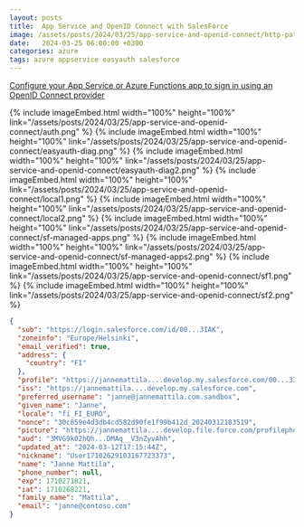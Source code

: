 ```yaml
---
layout: posts
title:  App Service and OpenID Connect with SalesForce
image: /assets/posts/2024/03/25/app-service-and-openid-connect/http-paths.png
date:   2024-03-25 06:00:00 +0300
categories: azure
tags: azure appservice easyauth salesforce
---
```


[Configure your App Service or Azure Functions app to sign in using an OpenID Connect provider](https://learn.microsoft.com/en-us/azure/app-service/configure-authentication-provider-openid-connect)

<!--


https://jannemattila....develop.lightning.force.com/.well-known/openid-configuration

https://help.salesforce.com/s/articleView?id=sf.remoteaccess_oauth_flows.htm&type=5

-->

{% include imageEmbed.html width="100%" height="100%" link="/assets/posts/2024/03/25/app-service-and-openid-connect/auth.png" %}
{% include imageEmbed.html width="100%" height="100%" link="/assets/posts/2024/03/25/app-service-and-openid-connect/easyauth-diag.png" %}
{% include imageEmbed.html width="100%" height="100%" link="/assets/posts/2024/03/25/app-service-and-openid-connect/easyauth-diag2.png" %}
{% include imageEmbed.html width="100%" height="100%" link="/assets/posts/2024/03/25/app-service-and-openid-connect/local1.png" %}
{% include imageEmbed.html width="100%" height="100%" link="/assets/posts/2024/03/25/app-service-and-openid-connect/local2.png" %}
{% include imageEmbed.html width="100%" height="100%" link="/assets/posts/2024/03/25/app-service-and-openid-connect/sf-managed-apps.png" %}
{% include imageEmbed.html width="100%" height="100%" link="/assets/posts/2024/03/25/app-service-and-openid-connect/sf-managed-apps2.png" %}
{% include imageEmbed.html width="100%" height="100%" link="/assets/posts/2024/03/25/app-service-and-openid-connect/sf1.png" %}
{% include imageEmbed.html width="100%" height="100%" link="/assets/posts/2024/03/25/app-service-and-openid-connect/sf2.png" %}

```json
{
  "sub": "https://login.salesforce.com/id/00...3IAK",
  "zoneinfo": "Europe/Helsinki",
  "email_verified": true,
  "address": {
    "country": "FI"
  },
  "profile": "https://jannemattila....develop.my.salesforce.com/00...3IAK",
  "iss": "https://jannemattila....develop.my.salesforce.com",
  "preferred_username": "janne@jannemattila.com.sandbox",
  "given_name": "Janne",
  "locale": "fi_FI_EURO",
  "nonce": "30c859e4d3db4cd582d90fe1f99b412d_20240312183519",
  "picture": "https://jannemattila....develop.file.force.com/profilephoto/005/F",
  "aud": "3MVG9k02hQh...DMAq__V3nZyvAhh",
  "updated_at": "2024-03-12T17:15:44Z",
  "nickname": "User17102629103167723373",
  "name": "Janne Mattila",
  "phone_number": null,
  "exp": 1710271821,
  "iat": 1710268221,
  "family_name": "Mattila",
  "email": "janne@contoso.com"
}
```

